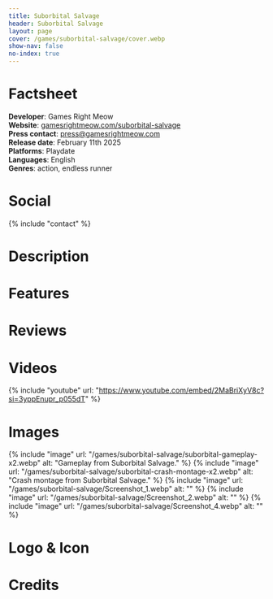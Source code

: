 ```yaml
---
title: Suborbital Salvage
header: Suborbital Salvage
layout: page
cover: /games/suborbital-salvage/cover.webp
show-nav: false
no-index: true
---
```


# Factsheet
**Developer**: Games Right Meow  
**Website**: [gamesrightmeow.com/suborbital-salvage](/games/suborbital-salvage)  
**Press contact**: press@gamesrightmeow.com  
**Release date**: February 11th 2025  
**Platforms**: Playdate  
**Languages**: English  
**Genres**: action, endless runner  

# Social
{% include "contact" %}

# Description

# Features

# Reviews

# Videos
{% include "youtube" url: "https://www.youtube.com/embed/2MaBriXyV8c?si=3yppEnupr_p055dT" %}

# Images
{% include "image" url: "/games/suborbital-salvage/suborbital-gameplay-x2.webp" alt: "Gameplay from Suborbital Salvage." %}
{% include "image" url: "/games/suborbital-salvage/suborbital-crash-montage-x2.webp" alt: "Crash montage from Suborbital Salvage." %}
{% include "image" url: "/games/suborbital-salvage/Screenshot_1.webp" alt: "" %}
{% include "image" url: "/games/suborbital-salvage/Screenshot_2.webp" alt: "" %}
{% include "image" url: "/games/suborbital-salvage/Screenshot_4.webp" alt: "" %}

# Logo & Icon

# Credits